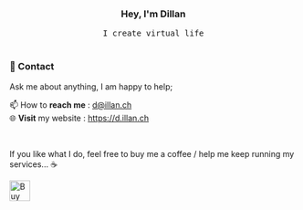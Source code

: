 <div align="center">
  <br>
  <br>
  <h3 >Hey, I'm Dillan</h3>
  <samp>I create virtual life</samp>
  <br>
  <br>
</div>

### 💬 Contact
Ask me about anything, I am happy to help;  

📫 How to **reach me** : d@illan.ch  
🌐 **Visit** my website : https://d.illan.ch

<br>

If you like what I do, feel free to buy me a coffee / help me keep running my services... ☕

<a href='https://ko-fi.com/F2F59PEW9' target='_blank'><img height='36' style='border:0px;height:36px;' src='https://cdn.ko-fi.com/cdn/kofi1.png?v=3' border='0' alt='Buy Me a Coffee at ko-fi.com' /></a>
